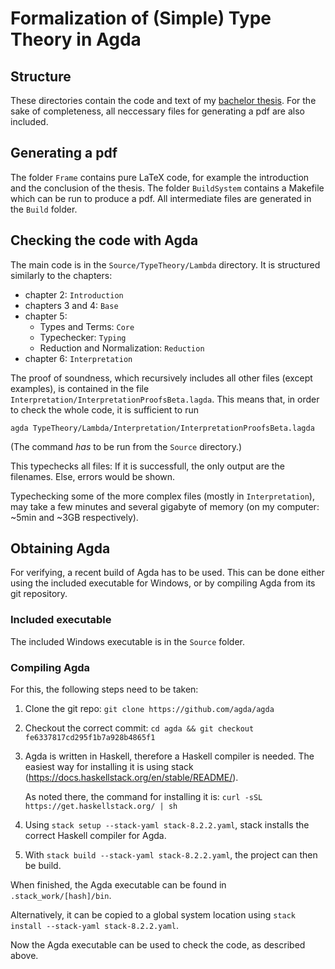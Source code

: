 
# Formalization of (Simple) Type Theory in Agda

## Structure
These directories contain the code and text of my [bachelor thesis](https://www.thi.uni-hannover.de/fileadmin/thi/abschlussarbeiten/urschumzew-ba.pdf).
For the sake of completeness, all neccessary files for generating a
pdf are also included.

## Generating a pdf
The folder ```Frame``` contains pure LaTeX code, for example the introduction
and the conclusion of the thesis.
The folder ```BuildSystem``` contains a Makefile which can be run to
produce a pdf. All intermediate files are generated in the ```Build``` folder.

## Checking the code with Agda
The main code is in the ```Source/TypeTheory/Lambda``` directory. It is
structured similarly to the chapters:

 - chapter 2: ```Introduction```
 - chapters 3 and 4: ```Base```
 - chapter 5:
    - Types and Terms: ```Core```
    - Typechecker: ```Typing```
    - Reduction and Normalization: ```Reduction```
 - chapter 6: ```Interpretation```
    
The proof of soundness, which recursively includes all other files (except examples),
is contained in the file ```Interpretation/InterpretationProofsBeta.lagda```.
This means that, in order to check the whole code, it is sufficient to run
```
agda TypeTheory/Lambda/Interpretation/InterpretationProofsBeta.lagda
```
(The command _has_ to be run from the ```Source``` directory.)

This typechecks all files: If it is successfull, the only output are the filenames.
Else, errors would be shown.

Typechecking some of the more complex files (mostly in ```Interpretation```), may take
a few minutes and several gigabyte of memory (on my computer: ~5min and ~3GB respectively).

## Obtaining Agda
For verifying, a recent build of Agda has to be used. This can be done either
using the included executable for Windows, or by compiling Agda from its git repository.

### Included executable
The included Windows executable is in the ```Source``` folder.

### Compiling Agda
For this, the following steps need to be taken:
1. Clone the git repo: ```git clone https://github.com/agda/agda```
2. Checkout the correct commit: ```cd agda && git checkout fe6337817cd295f1b7a928b4865f1```
3. Agda is written in Haskell, therefore a Haskell compiler is needed. The easiest
   way for installing it is using stack
   (https://docs.haskellstack.org/en/stable/README/).

   As noted there, the command for installing it is:
   ```curl -sSL https://get.haskellstack.org/ | sh```
4. Using ```stack setup --stack-yaml stack-8.2.2.yaml```, stack installs the correct
   Haskell compiler for Agda.
5. With ```stack build --stack-yaml stack-8.2.2.yaml```, the project can then be build.

When finished, the Agda executable can be found in ```.stack_work/[hash]/bin```.

Alternatively, it can be copied to a global system location using
```stack install --stack-yaml stack-8.2.2.yaml```.

Now the Agda executable can be used to check the code, as described above.


   
   












